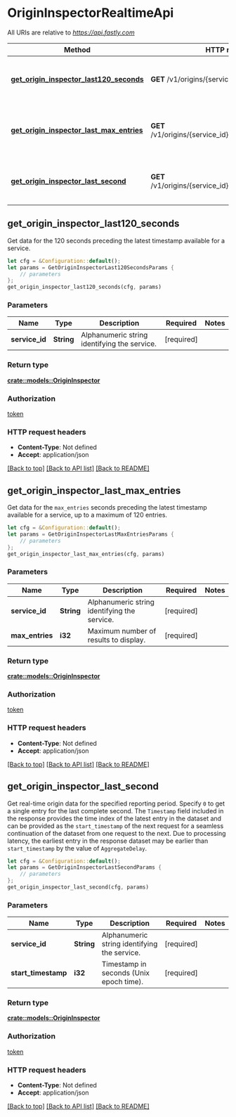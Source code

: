 # OriginInspectorRealtimeApi

All URIs are relative to *https://api.fastly.com*

Method | HTTP request | Description
------------- | ------------- | -------------
[**get_origin_inspector_last120_seconds**](OriginInspectorRealtimeApi.md#get_origin_inspector_last120_seconds) | **GET** /v1/origins/{service_id}/ts/h | Get real-time origin data for the last 120 seconds
[**get_origin_inspector_last_max_entries**](OriginInspectorRealtimeApi.md#get_origin_inspector_last_max_entries) | **GET** /v1/origins/{service_id}/ts/h/limit/{max_entries} | Get a limited number of real-time origin data entries
[**get_origin_inspector_last_second**](OriginInspectorRealtimeApi.md#get_origin_inspector_last_second) | **GET** /v1/origins/{service_id}/ts/{start_timestamp} | Get real-time origin data from specific time.



## get_origin_inspector_last120_seconds

Get data for the 120 seconds preceding the latest timestamp available for a service.

```rust
let cfg = &Configuration::default();
let params = GetOriginInspectorLast120SecondsParams {
    // parameters
};
get_origin_inspector_last120_seconds(cfg, params)
```

### Parameters


Name | Type | Description  | Required | Notes
------------- | ------------- | ------------- | ------------- | -------------
**service_id** | **String** | Alphanumeric string identifying the service. | [required] |

### Return type

[**crate::models::OriginInspector**](OriginInspector.md)

### Authorization

[token](../README.md#token)

### HTTP request headers

- **Content-Type**: Not defined
- **Accept**: application/json

[[Back to top]](#) [[Back to API list]](../README.md#documentation-for-api-endpoints) [[Back to README]](../README.md)


## get_origin_inspector_last_max_entries

Get data for the `max_entries` seconds preceding the latest timestamp available for a service, up to a maximum of 120 entries.

```rust
let cfg = &Configuration::default();
let params = GetOriginInspectorLastMaxEntriesParams {
    // parameters
};
get_origin_inspector_last_max_entries(cfg, params)
```

### Parameters


Name | Type | Description  | Required | Notes
------------- | ------------- | ------------- | ------------- | -------------
**service_id** | **String** | Alphanumeric string identifying the service. | [required] |
**max_entries** | **i32** | Maximum number of results to display. | [required] |

### Return type

[**crate::models::OriginInspector**](OriginInspector.md)

### Authorization

[token](../README.md#token)

### HTTP request headers

- **Content-Type**: Not defined
- **Accept**: application/json

[[Back to top]](#) [[Back to API list]](../README.md#documentation-for-api-endpoints) [[Back to README]](../README.md)


## get_origin_inspector_last_second

Get real-time origin data for the specified reporting period. Specify `0` to get a single entry for the last complete second. The `Timestamp` field included in the response provides the time index of the latest entry in the dataset and can be provided as the `start_timestamp` of the next request for a seamless continuation of the dataset from one request to the next. Due to processing latency, the earliest entry in the response dataset may be earlier than `start_timestamp` by the value of `AggregateDelay`. 

```rust
let cfg = &Configuration::default();
let params = GetOriginInspectorLastSecondParams {
    // parameters
};
get_origin_inspector_last_second(cfg, params)
```

### Parameters


Name | Type | Description  | Required | Notes
------------- | ------------- | ------------- | ------------- | -------------
**service_id** | **String** | Alphanumeric string identifying the service. | [required] |
**start_timestamp** | **i32** | Timestamp in seconds (Unix epoch time). | [required] |

### Return type

[**crate::models::OriginInspector**](OriginInspector.md)

### Authorization

[token](../README.md#token)

### HTTP request headers

- **Content-Type**: Not defined
- **Accept**: application/json

[[Back to top]](#) [[Back to API list]](../README.md#documentation-for-api-endpoints) [[Back to README]](../README.md)

